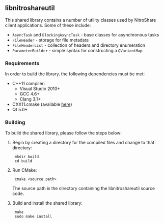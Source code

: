 ## libnitroshareutil

This shared library contains a number of utility classes used by NitroShare client applications. Some of these include:

 - `AsyncTask` and `BlockingAsyncTask` - base classes for asynchronous tasks
 - `FileHeader` - storage for file metadata
 - `FileHeaderList` - collection of headers and directory enumeration
 - `ParameterBuilder` - simple syntax for constructing a `QVariantMap`

### Requirements

In order to build the library, the following dependencies must be met:

 - C++11 compiler:
   - Visual Studio 2010+
   - GCC 4.6+
   - Clang 3.1+
 - CXX11.cmake (available [here](https://github.com/NitroShare/CXX11-CMake-Macros))
 - Qt 5.0+

### Building

To build the shared library, please follow the steps below:

1. Begin by creating a directory for the compiled files and change to that directory:

        mkdir build
        cd build

2. Run CMake:

        cmake <source path>

   The source path is the directory containing the libnitroshareutil source code.

3. Build and install the shared library:

        make
        sudo make install
